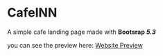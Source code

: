 # CafeINN
A simple cafe landing page made with **Bootsrap _5.3_**

you can see the preview here:
[Website Preview](https://caffeinn.netlify.app/)
